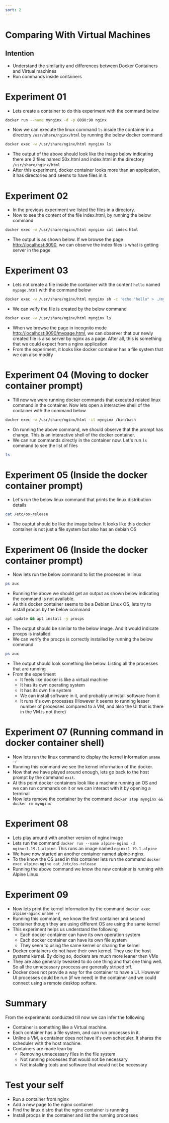 ```yaml
---
sort: 2
---
```

# Comparing With Virtual Machines

## Intention
 * Understand the similarity and differences between Docker Containers and Virtual machines
 * Run commands inside containers

# Experiment 01
 * Lets create a container to do this experiment with the command below
```bash
docker run --name mynginx -d -p 8090:90 nginx
```
 * Now we can execute the linux command `ls` inside the container in a directory `/usr/share/nginx/html` by running the below docker command
```bash
docker exec -w /usr/share/nginx/html mynginx ls
```
 * The output of the above should look like the image below indicating there are 2 files named 50x.html and index.html in the directory `/usr/share/nginx/html` 
 * After this experiment, docker container looks more than an application, it has directories and seems to have files in it.

# Experiment 02
 * In the previous experiment we listed the files in a directory.
 * Now to see the content of the file index.html, by running the below command
```bash
docker exec -w /usr/share/nginx/html mynginx cat index.html
```
 * The output is as shown below. If we browse the page [http://localhost:8090](http://localhost:8090), we can observe the index files is what is getting server in the page
 
# Experiment 03
 * Lets not create a file inside the container with the content `hello` named `mypage.html` with the command below
```bash
docker exec -w /usr/share/nginx/html mynginx sh -c 'echo "hello" > ./mypage.html'
```
 * We can veify the file is created by the below command
```bash
docker exec -w /usr/share/nginx/html mynginx ls
``` 
 * When we browse the page in incognito mode [http://localhost:8090/mypage.html](http://localhost:8090/mypage.html), we can observer that our newly created file is also server by nginx as a page. After all, this is something that we could expect from a nginx application
 * From the experiment, it looks like docker container has a file system that we can also modify

# Experiment 04 (Moving to docker container prompt)
 * Till now we were running docker commands that executed related linux command in the container. Now lets open a interactive shell of the container with the command below
```bash
docker exec -w /usr/share/nginx/html -it mynginx /bin/bash
```
 * On running the above command, we should observe that the prompt has change. This is an interactive shell of the docker container.
 * We can run commands directly in the container now. Let's run `ls` command to see the list of files
```bash
ls
```
 
# Experiment 05 (Inside the docker container prompt)
 * Let's run the below linux command that prints the linux distribution details
```bash
cat /etc/os-release
```
 * The ouptut should be like the image below. It looks like this docker container is not just a file system but also has an debian OS
 
# Experiment 06 (Inside the docker container prompt)  
 * Now lets run the below command to list the processes in linux
```bash
ps aux
```
 * Running the above we should get an output as shown below indicating the command is not available.
 * As this docker container seems to be a Debian Linux OS, lets try to install procps by the below command
```bash
apt update && apt install -y procps
```
 * The output should be similar to the below image. And it would indicate procps is installed
 * We can verify the procps is correctly installed by running the below command
```bash
ps aux
```
 * The output should look something like below. Listing all the processes that are running
 * From the experiment 
   * It feels like docker is like a virtual machine 
   * It has its own operating system
   * It has its own file system
   * We can install software in it, and probably uninstall software from it
   * It runs it's own processes (However it seems to running lesser number of processes compared to a VM, and also the UI that is there in the VM is not there)
   
# Experiment 07 (Running command in docker container shell)
 * Now lets run the linux command to display the kernel information `uname -r`
 * Running this command we see the kernel information of the docker.
 * Now that we have played around enough, lets go back to the host prompt by the command `exit`.
 * At this point docker containers look like a machine running an OS and we can run commands on it or we can interact with it by opening a terminal
 * Now lets remove the container by the command `docker stop mynginx && docker rm mynginx`
 
# Experiment 08 
 * Lets play around with another version of nginx image
 * Lets run the command `docker run --name alpine-nginx -d nginx:1.19.1-alpine`. This runs an image named `nginx:1.19.1-alpine`
 * We have now started an another container named alpine-nginx.
 * To the know the OS used in this container lets run the command `docker exec alpine-nginx cat /etc/os-release`
 * Running the above command we know the new container is running with Alpine Linux
 
# Experiment 09
 * Now lets print the kernel information by the command `docker exec alpine-nginx uname -r`
 * Running this command, we know the first container and second container though they are using different OS are using the same kernel
 * This experiment helps us understand the following
   * Each docker container can have its own operation system
   * Each docker container can have its own file system
   * They seem to using the same kernel or sharing the kernel
 * Docker containers do not have their own kernel. They use the host systems kernel. By doing so, dockers are much more leaner then VMs
 * They are also generally tweaked to do one thing and that one thing well. So all the unnecessary proccess are generally striped off.
 * Docker does not provide a way for the container to have a UI. However UI processes could be run (if we need) in the container and we could connect using a remote desktop softare.

# Summary
From the experiments conducted till now we can infer the following
 * Container is something like a Virtual machine.
 * Each container has a file system, and can run processes in it.
 * Unline a VM, a container does not have it's own scheduler. It shares the scheduler with the host machine.
 * Containers are made lean by
   * Removing unnecessary files in the file system
   * Not running processes that would not be necessary
   * Not installing tools and software that would not be necessary

# Test your self
 * Run a container from nginx
 * Add a new page to the nginx container
 * Find the linux distro that the nginx container is runnning
 * Install procps in the container and list the running processes


 
